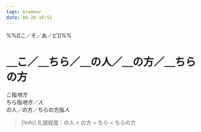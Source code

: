 ```yaml
---
tags: Grammar
date: 04-28 16:51
---
```

%%[[こ／そ／あ／ど]]%%

# ＿こ／＿ちら／＿の人／＿の方／＿ちらの方

こ指*地方*  
ちら指*地方／人*  
の人／の方／ちらの方指*人*

> [!info] 礼貌程度：の人 < の方 < ちら < ちらの方